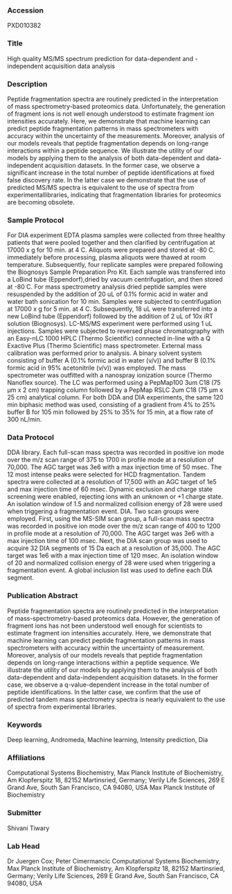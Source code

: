 ### Accession
PXD010382

### Title
High quality MS/MS spectrum prediction for data-dependent and -independent acquisition data analysis

### Description
Peptide fragmentation spectra are routinely predicted in the interpretation of mass spectrometry-based proteomics data. Unfortunately, the generation of fragment ions is not well enough understood to estimate fragment ion intensities accurately. Here, we demonstrate that machine learning can predict peptide fragmentation patterns in mass spectrometers with accuracy within the uncertainty of the measurements. Moreover, analysis of our models reveals that peptide fragmentation depends on long-range interactions within a peptide sequence. We illustrate the utility of our models by applying them to the analysis of both data-dependent and data-independent acquisition datasets. In the former case, we observe a significant increase in the total number of peptide identifications at fixed false discovery rate. In the latter case we demonstrate that the use of predicted MS/MS spectra is equivalent to the use of spectra from experimentallibraries, indicating that fragmentation libraries for proteomics are becoming obsolete.

### Sample Protocol
For DIA experiment EDTA plasma samples were collected from three healthy patients that were pooled together and then clarified by centrifugation at 17000 x g for 10 min. at 4 C. Aliquots were prepared and stored at -80 C. immediately before processing, plasma aliquots were thawed at room temperature. Subsequently, four replicate samples were prepared following the Biognosys Sample Preparation Pro Kit. Each sample was transferred into a LoBind tube (Eppendorf),dried by vacuum centrifugation, and then stored at -80 C. For mass spectrometry analysis dried peptide samples were resuspended by the addition of 20 uL of 0.1% formic acid in water and water bath sonication for 10 min. Samples were subjected to centrifugation at 17000 x g for 5 min. at 4 C. Subsequently, 18 uL were transferred into a new LoBind tube (Eppendorf) followed by the addition of 2 uL of 10x iRT solution (Biognosys). LC-MS/MS experiment were performed using 1 uL injections. Samples were subjected to reversed phase chromatography with an Easy-nLC 1000 HPLC (Thermo Scientific) connected in-line with a Q Exactive Plus (Thermo Scientific) mass spectrometer. External mass calibration was performed prior to analysis. A binary solvent system consisting of buffer A (0.1% formic acid in water (v/v)) and buffer B (0.1% formic acid in 95% acetonitrile (v/v)) was employed. The mass spectrometer was outfitted with a nanospray ionization source (Thermo Nanoflex source). The LC was performed using a PepMap100 3um C18 (75 μm x 2 cm) trapping column followed by a PepMap RSLC 2um C18 (75 μm x 25 cm) analytical column. For both DDA and DIA experiments, the same 120 min biphasic method was used, consisting of a gradient from 4% to 25% buffer B for 105 min followed by 25% to 35% for 15 min, at a flow rate of 300 nL/min.

### Data Protocol
DDA library. Each full-scan mass spectra was recorded in positive ion mode over the m/z scan range of 375 to 1700 in profile mode at a resolution of 70,000. The AGC target was 3e6 with a max injection time of 50 msec. The 12 most intense peaks were selected for HCD fragmentation. Tandem spectra were collected at a resolution of 17,500 with an AGC target of 1e5 and max injection time of 60 msec. Dynamic exclusion and charge state screening were enabled, rejecting ions with an unknown or +1 charge state. An isolation window of 1.5 and normalized collision energy of 28 were used when triggering a fragmentation event. DIA. Two scan groups were employed. First, using the MS-SIM scan group, a full-scan mass spectra was recorded in positive ion mode over the m/z scan range of 400 to 1200 in profile mode at a resolution of 70,000. The AGC target was 3e6 with a max injection time of 100 msec. Next, the DIA scan group was used to acquire 32 DIA segments of 15 Da each at a resolution of 35,000. The AGC target was 1e6 with a max injection time of 120 msec. An isolation window of 20 and normalized collision energy of 28 were used when triggering a fragmentation event. A global inclusion list was used to define each DIA segment.

### Publication Abstract
Peptide fragmentation spectra are routinely predicted in the interpretation of mass-spectrometry-based proteomics data. However, the generation of fragment ions has not been understood well enough for scientists to estimate fragment ion intensities accurately. Here, we demonstrate that machine learning can predict peptide fragmentation patterns in mass spectrometers with accuracy within the uncertainty of measurement. Moreover, analysis of our models reveals that peptide fragmentation depends on long-range interactions within a peptide sequence. We illustrate the utility of our models by applying them to the analysis of both data-dependent and data-independent acquisition datasets. In the former case, we observe a q-value-dependent increase in the total number of peptide identifications. In the latter case, we confirm that the use of predicted tandem mass spectrometry spectra is nearly equivalent to the use of spectra from experimental libraries.

### Keywords
Deep learning, Andromeda, Machine learning, Intensity prediction, Dia

### Affiliations
Computational Systems Biochemistry, Max Planck Institute of Biochemistry, Am Klopferspitz 18, 82152 Martinsried, Germany; Verily Life Sciences, 269 E Grand Ave, South San Francisco, CA 94080, USA
Max Planck Institute of Biochemistry

### Submitter
Shivani Tiwary

### Lab Head
Dr Juergen Cox; Peter Cimermancic
Computational Systems Biochemistry, Max Planck Institute of Biochemistry, Am Klopferspitz 18, 82152 Martinsried, Germany; Verily Life Sciences, 269 E Grand Ave, South San Francisco, CA 94080, USA


